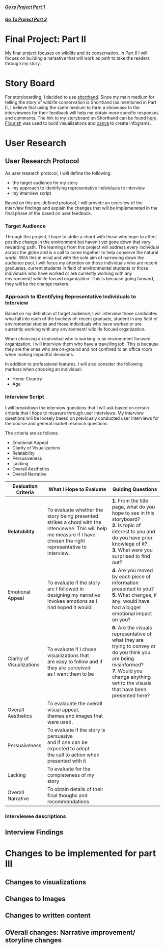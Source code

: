 ##### [Go to Project Part 1](FinalProject1.md)

##### [Go To Project Part 3](FinalProject3.md)

# Final Project: Part II
My final project focuses on wildlife and its conservation. In Part II I will focues on building a naraative that will work as path to take the readers through my story.

# Story Board
For storyboarding, I decided to use [shorthand](https://shorthand.com/). Since my main medium for telling the story of wildlife conservation is Shorthand (as mentioned in Part I), I believe that using the same medium to form a showcase to the interviewees for their feedback will help me obtain more specific responses and comments. 
The link to my storyboard on Shorthand can be found [here](https://preview.shorthand.com/wwCH78d1u4WSKyrD). [Flourish](https://flourish.studio/) was used to build visualizations and [canva](https://www.canva.com/) to create infograms.

# User Research

## User Research Protocol
As user research protocol, I will define the following:
- the target audience for my story
- my approach to identifying representative individuals to interview
- my interview script 

Based on this pre-defined protocol, I will provide an overview of the interview findings and explain the changes that will be implemeneted in the final phase of the based on user feedback. 

### Target Audience
Through this project, I hope to strike a chord with those who hope to affect positive change in the environment but haven’t yet gone down that very rewarding path. The learnings from this project will address every individual across the globe and is a call to come together to help conserve the natural world.
With this in mind and with the sole aim of narrowing down the audience pool, I will focus my attention on those individuals who are recent graduates, current students in field of environmental students or those individuals who have worked or are currently working with any environment/ wildlife focued organization. This is because going forward, they will be the change makers. 

### Approach to IDentifying Representative Individuals to Interview
Based on my definition of target audience, I will interview those candidates who fall into each of the buckets of: recent graduate, student in any field of enviromental studies and those individuals who have worked or are currently working with any environment/ wildlife focued organization. 

When choosing an individual who is working in an environment focused organization, I will interview them who have a travelling job. This is because they are the ones who are on-ground and not confined to an office room when making impactful decisions. 

In addition to professional features, I will also consider the following markers when choosing an individual:
- Home Country 
- Age

### Interview Script
I will breakdown the interview questions that I will ask based on certain criteria that I hope to measure through user interviews. My interview questions will be loosely based on previously conducted user interviews for the course and general market research questions. 

The criteria are as follows:
- Emotional Appeal
- Clarity of Visualizations 
- Relatability
- Persuaiveness
- Lacking 
- Overall Aesthetics
- Overall Narrative

| Evaluation Criteria   |  What I Hope to Evaluate | Guiding Questions |             
| ----- | ----- | ----- |
| **Relatability** | To evaluate whether the story being presented strikes a chord with the interviewee. This will help me measure if I have chosen the right representative to interview. | **1.** From the title page, what do you hope to see in this storyboard? <br /> **2.** Is topic of interest to you and do you have prior knowlege of it?<br />**3.** What were you surprised to find out? |
Emotional Appeal | To evaluate if the story arc I followed in <br /> designing my narrative invokes emotions as I <br /> had hoped it would. | **4.** Are you moved by each piece of information presented to you? <br /> **5.** What changes, if any, would have had a bigger emotional impact on you? |
Clarity of Visualizations | To evaluate if I chose visualizations that <br /> are easy to follow and if they are perceived <br /> as I want them to be | **6.** Are the visuals representative of what they are trying to convey or do you think you are being misinformed? <br /> **7.** Would you change anything wrt to the visuals that have been presented here? |
Overall Aesthetics | To evalauate the overall visual appeal, <br /> themes and images that <br /> were used. 
Persuaiveness | To evaluate if the story is persuasive <br /> and if one can be expected to adopt <br /> the call to action when presented with it |
Lacking | To evaluate for the completeness of my story |
Overall Narrative | To obtain details of their final thoughs and recommendations |


### Interviewee descriptions

## Interview Findings

# Changes to be implemented for part III
## Changes to visualizations
## Changes to Images
## Changes to written content
## OVerall changes: Narrative improvement/ storyline changes
